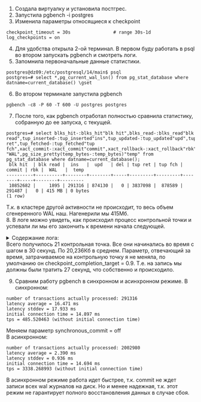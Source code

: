 1. Создала виртуалку и установила постгрес.
2. Запустила pgbench -i postgres
3. Изменила параметры относящиеся к checkpoint
```
checkpoint_timeout = 30s                # range 30s-1d
log_checkpoints = on
```

4. Для удобства открыла 2-ой терминал. В первом буду работать в psql во втором запускать pgbench и смотреть логи.
5. Запомнила первоначальные данные статистики.
```
postgres@dz09:/etc/postgresql/14/main$ psql 
postgres=# select *,pg_current_wal_lsn() from pg_stat_database where datname=current_database() \gset
```
6. Во втором терминале запустила pgbench
```
pgbench -c8 -P 60 -T 600 -U postgres postgres
```
7. После того, как pgbench отработал полностью сравнила статистику, собранную до ее запуска, с текущей.
```
postgres=# select blks_hit-:blks_hit"blk hit",blks_read-:blks_read"blk read",tup_inserted-:tup_inserted"ins",tup_updated-:tup_updated"upd",tup_deleted-:tup_deleted"del",tup_returned-:tup_returned"tup ret",tup_fetched-:tup_fetched"tup fch",xact_commit-:xact_commit"commit",xact_rollback-:xact_rollback"rbk",pg_size_pretty(pg_wal_lsn_diff(pg_current_wal_lsn(),:'pg_current_wal_lsn')) "WAL",pg_size_pretty(temp_bytes-:temp_bytes)"temp" from pg_stat_database where datname=current_database();
 blk hit  | blk read |  ins   |  upd   | del | tup ret | tup fch | commit | rbk |  WAL   |  temp   
----------+----------+--------+--------+-----+---------+---------+--------+-----+--------+---------
 10852682 |     1895 | 291316 | 874130 |   0 | 3837098 |  878589 | 291487 |   0 | 415 MB | 0 bytes
(1 row)
```
Т.к. в кластере другой активности не происходит, то весь объем сгенеренного WAL наш. Нагенерили мы 415Мб.  
8. В логе можно увидеть, как происходил процесс контрольной точки и успевали ли мы его закончить к времени начала следующей.
<details>
<summary>Содержание лога: </summary>  
 
2023-03-07 17:56:33.234 UTC [1574] LOG:  checkpoint starting: time  
2023-03-07 17:57:00.121 UTC [1574] LOG:  checkpoint complete: wrote 1632 buffers (10.0%); 0 WAL file(s) added, 0 removed, 0 recycled; write=26.783 s, sync=0.045 s, total=26.888 s; sync files=16, longest=0.018 s, average=0.003 s; distance=13956 kB, estimate=18610 kB  
2023-03-07 17:57:03.125 UTC [1574] LOG:  checkpoint starting: time  
2023-03-07 17:57:30.120 UTC [1574] LOG:  checkpoint complete: wrote 1931 buffers (11.8%); 0 WAL file(s) added, 0 removed, 2 recycled; write=26.890 s, sync=0.023 s, total=26.996 s; sync files=12, longest=0.013 s, average=0.002 s; distance=20876 kB, estimate=20876 kB  
2023-03-07 17:57:33.123 UTC [1574] LOG:  checkpoint starting: time  
2023-03-07 17:58:00.205 UTC [1574] LOG:  checkpoint complete: wrote 1850 buffers (11.3%); 0 WAL file(s) added, 0 removed, 1 recycled; write=26.883 s, sync=0.113 s, total=27.083 s; sync files=16, longest=0.081 s, average=0.008 s; distance=20606 kB, estimate=20849 kB  
2023-03-07 17:58:03.209 UTC [1574] LOG:  checkpoint starting: time  
2023-03-07 17:58:30.101 UTC [1574] LOG:  checkpoint complete: wrote 1926 buffers (11.8%); 0 WAL file(s) added, 0 removed, 1 recycled; write=26.810 s, sync=0.018 s, total=26.893 s; sync files=11, longest=0.014 s, average=0.002 s; distance=20461 kB, estimate=20810 kB  
2023-03-07 17:58:33.105 UTC [1574] LOG:  checkpoint starting: time  
2023-03-07 17:59:00.140 UTC [1574] LOG:  checkpoint complete: wrote 1928 buffers (11.8%); 0 WAL file(s) added, 0 removed, 1 recycled; write=26.950 s, sync=0.029 s, total=27.035 s; sync files=16, longest=0.013 s, average=0.002 s; distance=21498 kB, estimate=21498 kB  
2023-03-07 17:59:03.141 UTC [1574] LOG:  checkpoint starting: time  
2023-03-07 17:59:30.236 UTC [1574] LOG:  checkpoint complete: wrote 1926 buffers (11.8%); 0 WAL file(s) added, 0 removed, 2 recycled; write=26.906 s, sync=0.058 s, total=27.096 s; sync files=11, longest=0.038 s, average=0.006 s; distance=20436 kB, estimate=21392 kB  
2023-03-07 17:59:33.239 UTC [1574] LOG:  checkpoint starting: time  
2023-03-07 18:00:00.227 UTC [1574] LOG:  checkpoint complete: wrote 1920 buffers (11.7%); 0 WAL file(s) added, 0 removed, 1 recycled; write=26.791 s, sync=0.129 s, total=26.988 s; sync files=14, longest=0.077 s, average=0.010 s; distance=21317 kB, estimate=21384 kB  
2023-03-07 18:00:03.230 UTC [1574] LOG:  checkpoint starting: time  
2023-03-07 18:00:30.266 UTC [1574] LOG:  checkpoint complete: wrote 2045 buffers (12.5%); 0 WAL file(s) added, 0 removed, 1 recycled; write=26.813 s, sync=0.137 s, total=27.036 s; sync files=14, longest=0.102 s, average=0.010 s; distance=21084 kB, estimate=21354 kB  
2023-03-07 18:00:33.269 UTC [1574] LOG:  checkpoint starting: time  
2023-03-07 18:01:00.202 UTC [1574] LOG:  checkpoint complete: wrote 1816 buffers (11.1%); 0 WAL file(s) added, 0 removed, 2 recycled; write=26.772 s, sync=0.046 s, total=26.933 s; sync files=7, longest=0.025 s, average=0.007 s; distance=20448 kB, estimate=21264 kB  
2023-03-07 18:01:03.205 UTC [1574] LOG:  checkpoint starting: time  
2023-03-07 18:01:30.068 UTC [1574] LOG:  checkpoint complete: wrote 1901 buffers (11.6%); 0 WAL file(s) added, 0 removed, 1 recycled; write=26.791 s, sync=0.018 s, total=26.863 s; sync files=11, longest=0.010 s, average=0.002 s; distance=19748 kB, estimate=21112 kB  
2023-03-07 18:01:33.071 UTC [1574] LOG:  checkpoint starting: time  
2023-03-07 18:02:00.157 UTC [1574] LOG:  checkpoint complete: wrote 1907 buffers (11.6%); 0 WAL file(s) added, 0 removed, 1 recycled; write=26.987 s, sync=0.020 s, total=27.086 s; sync files=12, longest=0.010 s, average=0.002 s; distance=20867 kB, estimate=21088 kB  
2023-03-07 18:02:03.160 UTC [1574] LOG:  checkpoint starting: time  
2023-03-07 18:02:30.172 UTC [1574] LOG:  checkpoint complete: wrote 1909 buffers (11.7%); 0 WAL file(s) added, 0 removed, 1 recycled; write=26.910 s, sync=0.038 s, total=27.013 s; sync files=11, longest=0.022 s, average=0.004 s; distance=20325 kB, estimate=21011 kB  
2023-03-07 18:02:33.173 UTC [1574] LOG:  checkpoint starting: time  
2023-03-07 18:03:00.047 UTC [1574] LOG:  checkpoint complete: wrote 1875 buffers (11.4%); 0 WAL file(s) added, 0 removed, 2 recycled; write=26.804 s, sync=0.014 s, total=26.875 s; sync files=15, longest=0.009 s, average=0.001 s; distance=20547 kB, estimate=20965 kB  
2023-03-07 18:03:03.050 UTC [1574] LOG:  checkpoint starting: time  
2023-03-07 18:03:30.150 UTC [1574] LOG:  checkpoint complete: wrote 1904 buffers (11.6%); 0 WAL file(s) added, 0 removed, 1 recycled; write=26.985 s, sync=0.030 s, total=27.100 s; sync files=11, longest=0.016 s, average=0.003 s; distance=19903 kB, estimate=20859 kB  
2023-03-07 18:03:33.153 UTC [1574] LOG:  checkpoint starting: time  
2023-03-07 18:04:00.121 UTC [1574] LOG:  checkpoint complete: wrote 1881 buffers (11.5%); 0 WAL file(s) added, 0 removed, 1 recycled; write=26.880 s, sync=0.015 s, total=26.968 s; sync files=12, longest=0.008 s, average=0.002 s; distance=20648 kB, estimate=20838 kB  
2023-03-07 18:04:03.124 UTC [1574] LOG:  checkpoint starting: time  
2023-03-07 18:04:30.130 UTC [1574] LOG:  checkpoint complete: wrote 1910 buffers (11.7%); 0 WAL file(s) added, 0 removed, 1 recycled; write=26.906 s, sync=0.022 s, total=27.007 s; sync files=11, longest=0.015 s, average=0.002 s; distance=20130 kB, estimate=20767 kB  
2023-03-07 18:04:33.133 UTC [1574] LOG:  checkpoint starting: time  
2023-03-07 18:05:00.222 UTC [1574] LOG:  checkpoint complete: wrote 2119 buffers (12.9%); 0 WAL file(s) added, 0 removed, 2 recycled; write=26.905 s, sync=0.059 s, total=27.089 s; sync files=14, longest=0.029 s, average=0.005 s; distance=22228 kB, estimate=22228 kB  
2023-03-07 18:05:03.225 UTC [1574] LOG:  checkpoint starting: time  
2023-03-07 18:05:30.138 UTC [1574] LOG:  checkpoint complete: wrote 1902 buffers (11.6%); 0 WAL file(s) added, 0 removed, 1 recycled; write=26.780 s, sync=0.039 s, total=26.914 s; sync files=11, longest=0.027 s, average=0.004 s; distance=19443 kB, estimate=21950 kB  
2023-03-07 18:05:33.141 UTC [1574] LOG:  checkpoint starting: time  
2023-03-07 18:06:00.176 UTC [1574] LOG:  checkpoint complete: wrote 1926 buffers (11.8%); 0 WAL file(s) added, 0 removed, 1 recycled; write=26.884 s, sync=0.036 s, total=27.035 s; sync files=13, longest=0.014 s, average=0.003 s; distance=21650 kB, estimate=21920 kB  
2023-03-07 18:06:03.179 UTC [1574] LOG:  checkpoint starting: time  
2023-03-07 18:06:30.134 UTC [1574] LOG:  checkpoint complete: wrote 2228 buffers (13.6%); 0 WAL file(s) added, 0 removed, 1 recycled; write=26.883 s, sync=0.026 s, total=26.956 s; sync files=14, longest=0.015 s, average=0.002 s; distance=19921 kB, estimate=21720 kB  
2023-03-07 18:07:03.168 UTC [1574] LOG:  checkpoint starting: time  
2023-03-07 18:07:30.095 UTC [1574] LOG:  checkpoint complete: wrote 1857 buffers (11.3%); 0 WAL file(s) added, 0 removed, 1 recycled; write=26.877 s, sync=0.022 s, total=26.928 s; sync files=13, longest=0.015 s, average=0.002 s; distance=18898 kB, estimate=21438 kB  
</details>  
Всего получилось 21 контрольная точка. Все они начинались во время с шагом в 30 секунд. По 20,236Кб в среднем.
Параметр, отвечающий за время, затрачиваемое на контрольную точку я не меняла, по умолчанию он checkpoint_completion_target = 0.9. Т.е. на запись мы должны были тратить 27 секунд, что собственно  и происходило.  

9. Сравним работу pgbench в синхронном и асинхронном режиме.
В синхронном:
```
number of transactions actually processed: 291316
latency average = 16.471 ms
latency stddev = 17.933 ms
initial connection time = 14.897 ms
tps = 485.520463 (without initial connection time)
```
Меняем параметр synchronous_commit = off  
В асинхронном:
```
number of transactions actually processed: 2002980
latency average = 2.390 ms
latency stddev = 0.936 ms
initial connection time = 14.694 ms
tps = 3338.268993 (without initial connection time)
```
В асинхронном режиме работа идет быстрее, т.к. commit не ждет записи всех wal журналов на диск. Но и менее надежная, т.к. этот режим не гарантирует полного восстановления данных в случае сбоя.

